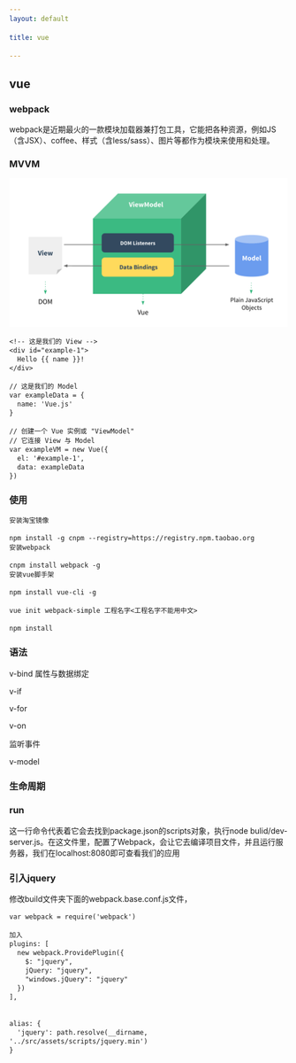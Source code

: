```yaml
---
layout: default

title: vue

---
```


## vue

### webpack

webpack是近期最火的一款模块加载器兼打包工具，它能把各种资源，例如JS（含JSX）、coffee、样式（含less/sass）、图片等都作为模块来使用和处理。

### MVVM
![](https://github.com/garydai/garydai.github.com/raw/master/_posts/pic/vue.png)  

	<!-- 这是我们的 View -->
	<div id="example-1">
	  Hello {{ name }}!
	</div>

	// 这是我们的 Model
	var exampleData = {
	  name: 'Vue.js'
	}
	
	// 创建一个 Vue 实例或 "ViewModel"
	// 它连接 View 与 Model
	var exampleVM = new Vue({
	  el: '#example-1',
	  data: exampleData
	})

### 使用
	安装淘宝镜像

	npm install -g cnpm --registry=https://registry.npm.taobao.org
	安装webpack
	
	cnpm install webpack -g
	安装vue脚手架
	
	npm install vue-cli -g
	
	vue init webpack-simple 工程名字<工程名字不能用中文>
	
	npm install




### 语法
v-bind 属性与数据绑定

v-if 

v-for

v-on

监听事件

v-model

### 生命周期

### run
这一行命令代表着它会去找到package.json的scripts对象，执行node bulid/dev-server.js。在这文件里，配置了Webpack，会让它去编译项目文件，并且运行服务器，我们在localhost:8080即可查看我们的应用


### 引入jquery
修改build文件夹下面的webpack.base.conf.js文件，
	
	var webpack = require('webpack')
	
	加入
	plugins: [
	  new webpack.ProvidePlugin({
	    $: "jquery",
	    jQuery: "jquery",
	    "windows.jQuery": "jquery"
	  })
	],
	
	
	alias: {
	  'jquery': path.resolve(__dirname, '../src/assets/scripts/jquery.min')
	}
	



    


